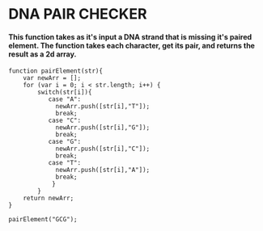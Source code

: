 # DNA PAIR CHECKER
#### This function takes as it's input a DNA strand that is missing it's paired element. The function takes each character, get its pair, and returns the result as a 2d array.
```
function pairElement(str){
    var newArr = [];
    for (var i = 0; i < str.length; i++) {
        switch(str[i]){
           case "A":
             newArr.push([str[i],"T"]);
             break;
           case "C":
             newArr.push([str[i],"G"]);
             break;
           case "G":
             newArr.push([str[i],"C"]);
             break;
	       case "T":
             newArr.push([str[i],"A"]);
             break;
            }
        }
    return newArr;
}

pairElement("GCG");
```
